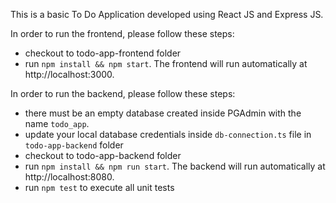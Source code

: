 This is a basic To Do Application developed using React JS and Express JS.

In order to run the frontend, please follow these steps:
- checkout to todo-app-frontend folder
- run `npm install && npm start`. The frontend will run automatically at http://localhost:3000.

In order to run the backend, please follow these steps:
- there must be an empty database created inside PGAdmin with the name `todo_app`.
- update your local database credentials inside `db-connection.ts` file in `todo-app-backend` folder
- checkout to todo-app-backend folder
- run `npm install && npm run start`. The backend will run automatically at http://localhost:8080.
- run `npm test` to execute all unit tests
